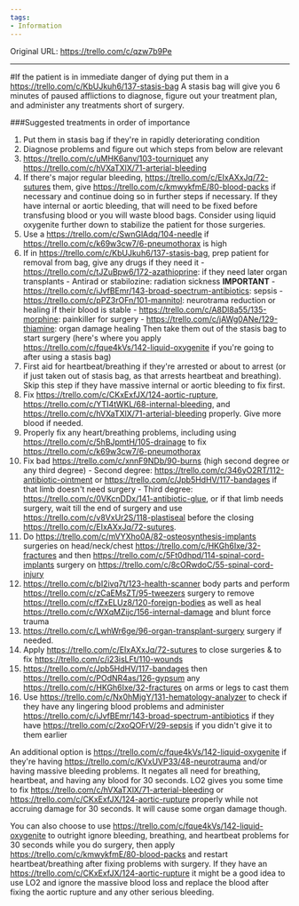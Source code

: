 ```yaml
---
tags:
- Information
---
```




Original URL: https://trello.com/c/qzw7b9Pe

---

#If the patient is in immediate danger of dying put them in a https://trello.com/c/KbUJkuh6/137-stasis-bag
A stasis bag will give you 6 minutes of paused afflictions to diagnose, figure out your treatment plan, and administer any treatments short of surgery.

###Suggested treatments in order of importance
1. Put them in stasis bag if they're in rapidly deteriorating condition
2. Diagnose problems and figure out which steps from below are relevant
3. https://trello.com/c/uMHK6anv/103-tourniquet any https://trello.com/c/hVXaTXlX/71-arterial-bleeding
4. If there's major regular bleeding, https://trello.com/c/EIxAXxJq/72-sutures them, give https://trello.com/c/kmwykfmE/80-blood-packs if necessary and continue doing so in further steps if necessary. If they have internal or aortic bleeding, that will need to be fixed before transfusing blood or you will waste blood bags. Consider using liquid oxygenite further down to stabilize the patient for those surgeries.
5. Use a https://trello.com/c/SwnGlAdq/104-needle if https://trello.com/c/k69w3cw7/6-pneumothorax is high
6. If in https://trello.com/c/KbUJkuh6/137-stasis-bag, prep patient for removal from bag, give any drugs if they need it
\- https://trello.com/c/tJZuBpw6/172-azathioprine: if they need later organ transplants
\- Antirad or stabilozine: radiation sickness **IMPORTANT**
\- https://trello.com/c/iJvfBEmr/143-broad-spectrum-antibiotics: sepsis
\- https://trello.com/c/pPZ3rOFn/101-mannitol: neurotrama reduction or healing if their blood is stable
\- https://trello.com/c/A8Dl8a55/135-morphine: painkiller for surgery
\- https://trello.com/c/jAWg0ANe/129-thiamine: organ damage healing
Then take them out of the stasis bag to start surgery (here's where you apply https://trello.com/c/fque4kVs/142-liquid-oxygenite if you're going to after using a stasis bag)
7. First aid for heartbeat/breathing if they're arrested or about to arrest (or if just taken out of stasis bag, as that arrests heartbeat and breathing). Skip this step if they have massive internal or aortic bleeding to fix first.
8. Fix https://trello.com/c/CKxExfJX/124-aortic-rupture, https://trello.com/c/YTI4tWKL/68-internal-bleeding, and https://trello.com/c/hVXaTXlX/71-arterial-bleeding properly. Give more blood if needed.
9. Properly fix any heart/breathing problems, including using https://trello.com/c/5hBJpmtH/105-drainage to fix https://trello.com/c/k69w3cw7/6-pneumothorax
10. Fix bad https://trello.com/c/xnnF9NDb/90-burns (high second degree or any third degree)
\- Second degree: https://trello.com/c/346yO2RT/112-antibiotic-ointment or https://trello.com/c/Jpb5HdHV/117-bandages if that limb doesn't need surgery 
\- Third degree: https://trello.com/c/0VKcnDDx/141-antibiotic-glue, or if that limb needs surgery, wait till the end of surgery and use https://trello.com/c/v8VxUr2S/118-plastiseal before the closing https://trello.com/c/EIxAXxJq/72-sutures.
11. Do https://trello.com/c/mVYXho0A/82-osteosynthesis-implants surgeries on head/neck/chest https://trello.com/c/HKGh6Ixe/32-fractures and then https://trello.com/c/5Ft0dhpd/114-spinal-cord-implants surgery on https://trello.com/c/8cORwdoC/55-spinal-cord-injury
12. https://trello.com/c/bI2ivq7t/123-health-scanner body parts and perform https://trello.com/c/zCaEMsZT/95-tweezers surgery to remove https://trello.com/c/fZxELUz8/120-foreign-bodies as well as heal https://trello.com/c/WXqMZijc/156-internal-damage and blunt force trauma
13. https://trello.com/c/LwhWr6ge/96-organ-transplant-surgery surgery if needed.
14. Apply https://trello.com/c/EIxAXxJq/72-sutures to close surgeries & to fix https://trello.com/c/i23isLFt/110-wounds
15. https://trello.com/c/Jpb5HdHV/117-bandages then https://trello.com/c/POdNR4as/126-gypsum any https://trello.com/c/HKGh6Ixe/32-fractures on arms or legs to cast them
16. Use https://trello.com/c/Nx0hMjgY/131-hematology-analyzer to check if they have any lingering blood problems and administer https://trello.com/c/iJvfBEmr/143-broad-spectrum-antibiotics if they have https://trello.com/c/2xoQOFrV/29-sepsis if you didn't give it to them earlier

An additional option is https://trello.com/c/fque4kVs/142-liquid-oxygenite if they're having https://trello.com/c/KVxUVP33/48-neurotrauma and/or having massive bleeding problems. It negates all need for breathing, heartbeat, and having any blood for 30 seconds. LO2 gives you some time to fix https://trello.com/c/hVXaTXlX/71-arterial-bleeding or https://trello.com/c/CKxExfJX/124-aortic-rupture properly while not accruing damage for 30 seconds. It will cause some organ damage though.

You can also choose to use https://trello.com/c/fque4kVs/142-liquid-oxygenite to outright ignore bleeding, breathing, and heartbeat problems for 30 seconds while you do surgery, then apply https://trello.com/c/kmwykfmE/80-blood-packs and restart heartbeat/breathing after fixing problems with surgery. If they have an https://trello.com/c/CKxExfJX/124-aortic-rupture it might be a good idea to use LO2 and ignore the massive blood loss and replace the blood after fixing the aortic rupture and any other serious bleeding.